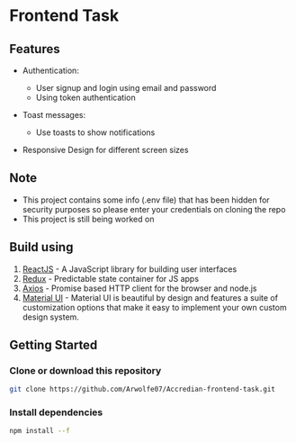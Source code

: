 # Frontend Task

## Features

* Authentication:
    * User signup and login using email and password
    * Using token authentication

* Toast messages:
    * Use toasts to show notifications

* Responsive Design for different screen sizes

## Note
* This project contains some info (.env file) that has been hidden for security purposes so please enter your credentials on cloning the repo
* This project is still being worked on

## Build using

1. [ReactJS](https://react.dev/) - A JavaScript library for building user interfaces
2. [Redux](https://redux.js.org/) - Predictable state container for JS apps
3. [Axios](https://axios-http.com/docs/intro) - Promise based HTTP client for the browser and node.js
4. [Material UI](https://mui.com/material-ui/) - Material UI is beautiful by design and features a suite of customization options that make it easy to implement your own custom design system.


## Getting Started
### Clone or download this repository
```sh
git clone https://github.com/Arwolfe07/Accredian-frontend-task.git
```

### Install dependencies
```sh
npm install --f
```






